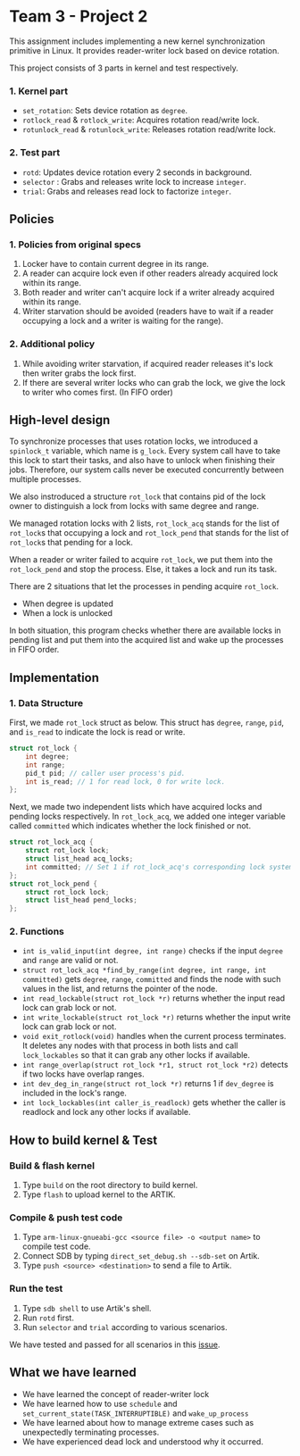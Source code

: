 # Team 3 - Project 2

This assignment includes implementing a new kernel synchronization primitive in Linux. It provides reader-writer lock based on device rotation.

This project consists of 3 parts in kernel and test respectively.

### 1. Kernel part
* `set_rotation`: Sets device rotation as `degree`.
* `rotlock_read` & `rotlock_write`: Acquires rotation read/write lock.
* `rotunlock_read` & `rotunlock_write`: Releases rotation read/write lock.

### 2. Test part
* `rotd`: Updates device rotation every 2 seconds in background.
* `selector` : Grabs and releases write lock to increase `integer`.
* `trial`: Grabs and releases read lock to factorize `integer`.
 
## Policies
### 1. Policies from original specs
1. Locker have to contain current degree in its range.
2. A reader can acquire lock even if other readers already acquired lock within its range.
3. Both reader and writer can't acquire lock if a writer already acquired within its range.
4. Writer starvation should be avoided (readers have to wait if a reader occupying a lock and a writer is waiting for the range).

### 2. Additional policy
1. While avoiding writer starvation, if acquired reader releases it's lock then writer grabs the lock first.
2. If there are several writer locks who can grab the lock, we give the lock to writer who comes first. (In FIFO order)

## High-level design

To synchronize processes that uses rotation locks, we introduced a `spinlock_t` variable, which name is `g_lock`. Every system call have to take this lock to start their tasks, and also have to unlock when finishing their jobs. Therefore, our system calls never be executed concurrently between multiple processes.

We also instroduced a structure `rot_lock` that contains pid of the lock owner to distinguish a lock from locks with same degree and range.

We managed rotation locks with 2 lists, `rot_lock_acq` stands for the list of `rot_lock`s that occupying a lock and `rot_lock_pend` that stands for the list of `rot_lock`s that pending for a lock.

When a reader or writer failed to acquire `rot_lock`, we put them into the `rot_lock_pend` and stop the process. Else, it takes a lock and run its task.

There are 2 situations that let the processes in pending acquire `rot_lock`.

* When degree is updated
* When a lock is unlocked

In both situation, this program checks whether there are available locks in pending list and put them into the acquired list and wake up the processes in FIFO order.

## Implementation

### 1. Data Structure
First, we made `rot_lock` struct as below. This struct has `degree`, `range`, `pid`, and `is_read` to indicate the lock is read or write. 

```c
struct rot_lock {
    int degree;
    int range;
    pid_t pid; // caller user process's pid.
    int is_read; // 1 for read lock, 0 for write lock.
};
```
Next, we made two independent lists which have acquired locks and pending locks respectively. In `rot_lock_acq`, we added one integer variable called `committed` which indicates whether the lock finished or not. 

```c
struct rot_lock_acq {
    struct rot_lock lock;
    struct list_head acq_locks;
	int committed; // Set 1 if rot_lock_acq's corresponding lock system call is finished. Otherwise 0
};
struct rot_lock_pend {
    struct rot_lock lock;
    struct list_head pend_locks;
};
```
### 2. Functions

* `int is_valid_input(int degree, int range)` checks if the input `degree` and `range` are valid or not.
* `struct rot_lock_acq *find_by_range(int degree, int range, int committed)` gets `degree`, `range`, `committed` and finds the node with such values in the list, and returns the pointer of the node.
* `int read_lockable(struct rot_lock *r)` returns whether the input read lock can grab lock or not.
* `int write_lockable(struct rot_lock *r)` returns whether the input write lock can grab lock or not.
* `void exit_rotlock(void)` handles when the current process terminates. It deletes any nodes with that process in both lists and call `lock_lockables` so that it can grab any other locks if available. 
* `int range_overlap(struct rot_lock *r1, struct rot_lock *r2)` detects if two locks have overlap ranges.
* `int dev_deg_in_range(struct rot_lock *r)` returns 1 if `dev_degree` is included in the lock's range.
* `int lock_lockables(int caller_is_readlock)` gets whether the caller is readlock and lock any other locks if available.

## How to build kernel & Test
### Build & flash kernel
1. Type `build` on the root directory to build kernel.
2. Type `flash` to upload kernel to the ARTIK.

### Compile & push test code
1. Type `arm-linux-gnueabi-gcc <source file> -o <output name>` to compile test code.
2. Connect SDB by typing `direct_set_debug.sh --sdb-set` on Artik.
3. Type `push <source> <destination>` to send a file to Artik.

### Run the test
1. Type `sdb shell` to use Artik's shell.
2. Run `rotd` first.
3. Run `selector` and `trial` according to various scenarios.

We have tested and passed for all scenarios in this [issue](https://github.com/swsnu/osspr2017/issues/68).

## What we have learned

* We have learned the concept of reader-writer lock
* We have learned how to use `schedule` and `set_current_state(TASK_INTERRUPTIBLE)` and `wake_up_process`
* We have learned about how to manage extreme cases such as unexpectedly terminating processes.
* We have experienced dead lock and understood why it occurred.

